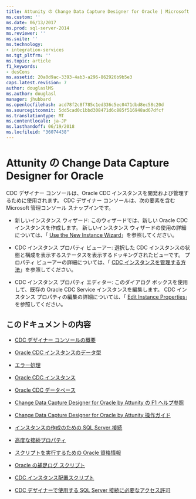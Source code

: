 ```yaml
---
title: Attunity の Change Data Capture Designer for Oracle | Microsoft Docs
ms.custom: ''
ms.date: 06/13/2017
ms.prod: sql-server-2014
ms.reviewer: ''
ms.suite: ''
ms.technology:
- integration-services
ms.tgt_pltfrm: ''
ms.topic: article
f1_keywords:
- desCons
ms.assetid: 20a0d9ac-3393-4ab3-a296-862926b9b5e3
caps.latest.revision: 7
author: douglaslMS
ms.author: douglasl
manager: jhubbard
ms.openlocfilehash: acd78f2c8f785c1ed336c5ec0471dbd8ec58c20d
ms.sourcegitcommit: 5dd5cad0c1bbd308471d6c885f516948ad67dfcf
ms.translationtype: MT
ms.contentlocale: ja-JP
ms.lasthandoff: 06/19/2018
ms.locfileid: "36074438"
---
```

# <a name="change-data-capture-designer-for-oracle-by-attunity"></a>Attunity の Change Data Capture Designer for Oracle
  CDC デザイナー コンソールは、Oracle CDC インスタンスを開発および管理するために使用されます。 CDC デザイナー コンソールは、次の要素を含む Microsoft 管理コンソール スナップインです。  
  
-   新しいインスタンス ウィザード: このウィザードでは、新しい Oracle CDC インスタンスを作成します。 新しいインスタンス ウィザードの使用の詳細については、「 [Use the New Instance Wizard](use-the-new-instance-wizard.md)」を参照してください。  
  
-   CDC インスタンス プロパティ ビューアー: 選択した CDC インスタンスの状態と構成を表示するステータスを表示するドッキングされたビューです。 プロパティ ビューアーの詳細については、「 [CDC インスタンスを管理する方法](manage-a-cdc-instance.md)」を参照してください。  
  
-   CDC インスタンス プロパティ エディター: このダイアログ ボックスを使用して、既存の Oracle CDC Service インスタンスを編集します。 CDC インスタンス プロパティの編集の詳細については、「 [Edit Instance Properties](edit-instance-properties.md)」を参照してください。  
  
## <a name="in-this-documentation"></a>このドキュメントの内容  
  
-   [CDC デザイナー コンソールの概要](the-cdc-designer-console-introduction.md)  
  
-   [Oracle CDC インスタンスのデータ型](oracle-cdc-instance-data-types.md)  
  
-   [エラー処理](error-handling.md)  
  
-   [Oracle CDC インスタンス](the-oracle-cdc-instance.md)  
  
-   [Oracle CDC データベース](the-oracle-cdc-databases.md)  
  
-   [Change Data Capture Designer for Oracle by Attunity の F1 ヘルプ参照](change-data-capture-designer-for-oracle-by-attunity-f1-help-reference.md)  
  
-   [Change Data Capture Designer for Oracle by Attunity 操作ガイド](change-data-capture-designer-for-oracle-by-attunity-how-to-guide.md)  
  
-   [インスタンスの作成のための SQL Server 接続](sql-server-connection-for-instance-creation.md)  
  
-   [高度な接続プロパティ](advanced-connection-properties.md)  
  
-   [スクリプトを実行するための Oracle 資格情報](oracle-credentials-for-running-script.md)  
  
-   [Oracle の補足ログ スクリプト](oracle-supplemental-logging-script.md)  
  
-   [CDC インスタンス配置スクリプト](cdc-instance-deployment-script.md)  
  
-   [CDC デザイナーで使用する SQL Server 接続に必要なアクセス許可](sql-server-connection-required-permissions-for-the-cdc-designer.md)  
  
  